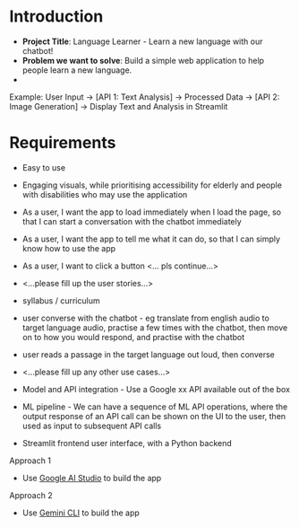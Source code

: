 # Introduction
* **Project Title**: Language Learner - Learn a new language with our chatbot!
* **Problem we want to solve**: Build a simple web application to help people learn a new language.
* <flowchart>
Example: User Input -> [API 1: Text Analysis] -> Processed Data -> [API 2: Image Generation] -> Display Text and Analysis in Streamlit

# Requirements
- Easy to use
- Engaging visuals, while prioritising accessibility for elderly and people with disabilities who may use the application
- As a user, I want the app to load immediately when I load the page, so that I can start a conversation with the chatbot immediately
- As a user, I want the app to tell me what it can do, so that I can simply know how to use the app
- As a user, I want to click a button <... pls continue...>
- <...please fill up the user stories...>
- syllabus / curriculum
- user converse with the chatbot - eg translate from english audio to target language audio, practise a few times with the chatbot, then move on to how you would respond, and practise with the chatbot
- user reads a passage in the target language out loud, then converse
- <...please fill up any other use cases...>

- Model and API integration - Use a Google xx API available out of the box
- ML pipeline - We can have a sequence of ML API operations, where the output response of an API call can be shown on the UI to the user, then used as input to subsequent API calls
- Streamlit frontend user interface, with a Python backend


Approach 1
- Use [Google AI Studio](https://aistudio.google.com/apps) to build the app

Approach 2
- Use [Gemini CLI](https://github.com/google-gemini/gemini-cli) to build the app


